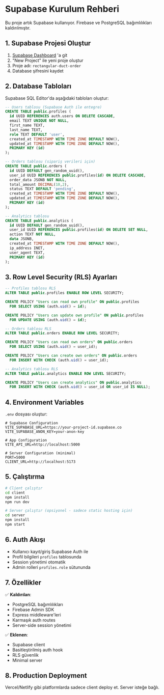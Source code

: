 # Supabase Kurulum Rehberi

Bu proje artık Supabase kullanıyor. Firebase ve PostgreSQL bağımlılıkları kaldırılmıştır.

## 1. Supabase Projesi Oluştur

1. [Supabase Dashboard](https://app.supabase.com) 'a git
2. "New Project" ile yeni proje oluştur
3. Proje adı: `rectangular-duct-order`
4. Database şifresini kaydet

## 2. Database Tabloları

Supabase SQL Editor'da aşağıdaki tabloları oluştur:

```sql
-- Users tablosu (Supabase Auth ile entegre)
CREATE TABLE public.profiles (
  id UUID REFERENCES auth.users ON DELETE CASCADE,
  email TEXT UNIQUE NOT NULL,
  first_name TEXT,
  last_name TEXT,
  role TEXT DEFAULT 'user',
  created_at TIMESTAMP WITH TIME ZONE DEFAULT NOW(),
  updated_at TIMESTAMP WITH TIME ZONE DEFAULT NOW(),
  PRIMARY KEY (id)
);

-- Orders tablosu (sipariş verileri için)
CREATE TABLE public.orders (
  id UUID DEFAULT gen_random_uuid(),
  user_id UUID REFERENCES public.profiles(id) ON DELETE CASCADE,
  order_data JSONB NOT NULL,
  total_amount DECIMAL(10,2),
  status TEXT DEFAULT 'pending',
  created_at TIMESTAMP WITH TIME ZONE DEFAULT NOW(),
  updated_at TIMESTAMP WITH TIME ZONE DEFAULT NOW(),
  PRIMARY KEY (id)
);

-- Analytics tablosu
CREATE TABLE public.analytics (
  id UUID DEFAULT gen_random_uuid(),
  user_id UUID REFERENCES public.profiles(id) ON DELETE SET NULL,
  action TEXT NOT NULL,
  data JSONB,
  created_at TIMESTAMP WITH TIME ZONE DEFAULT NOW(),
  ip_address INET,
  user_agent TEXT,
  PRIMARY KEY (id)
);
```

## 3. Row Level Security (RLS) Ayarları

```sql
-- Profiles tablosu RLS
ALTER TABLE public.profiles ENABLE ROW LEVEL SECURITY;

CREATE POLICY "Users can read own profile" ON public.profiles
  FOR SELECT USING (auth.uid() = id);

CREATE POLICY "Users can update own profile" ON public.profiles
  FOR UPDATE USING (auth.uid() = id);

-- Orders tablosu RLS
ALTER TABLE public.orders ENABLE ROW LEVEL SECURITY;

CREATE POLICY "Users can read own orders" ON public.orders
  FOR SELECT USING (auth.uid() = user_id);

CREATE POLICY "Users can create own orders" ON public.orders
  FOR INSERT WITH CHECK (auth.uid() = user_id);

-- Analytics tablosu RLS
ALTER TABLE public.analytics ENABLE ROW LEVEL SECURITY;

CREATE POLICY "Users can create analytics" ON public.analytics
  FOR INSERT WITH CHECK (auth.uid() = user_id OR user_id IS NULL);
```

## 4. Environment Variables

`.env` dosyası oluştur:

```env
# Supabase Configuration
VITE_SUPABASE_URL=https://your-project-id.supabase.co
VITE_SUPABASE_ANON_KEY=your-anon-key

# App Configuration
VITE_API_URL=http://localhost:5000

# Server Configuration (minimal)
PORT=5000
CLIENT_URL=http://localhost:5173
```

## 5. Çalıştırma

```bash
# Client çalıştır
cd client
npm install
npm run dev

# Server çalıştır (opsiyonel - sadece static hosting için)
cd server
npm install
npm start
```

## 6. Auth Akışı

- Kullanıcı kayıt/giriş Supabase Auth ile
- Profil bilgileri `profiles` tablosunda
- Session yönetimi otomatik
- Admin rolleri `profiles.role` sütununda

## 7. Özellikler

✅ **Kaldırılan**:
- PostgreSQL bağımlılıkları
- Firebase Admin SDK
- Express middleware'leri
- Karmaşık auth routes
- Server-side session yönetimi

✅ **Eklenen**:
- Supabase client
- Basitleştirilmiş auth hook
- RLS güvenlik
- Minimal server

## 8. Production Deployment

Vercel/Netlify gibi platformlarda sadece client deploy et. Server isteğe bağlı.